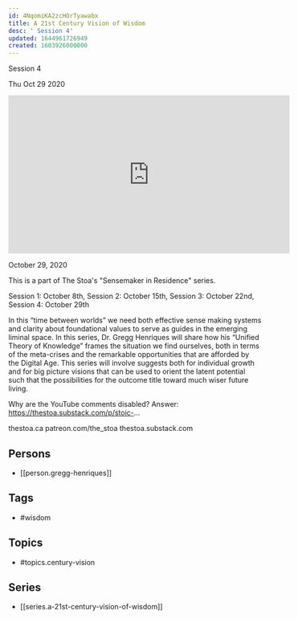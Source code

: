 ```yaml
---
id: 4NqomiKA2zcHOrTyawabx
title: A 21st Century Vision of Wisdom
desc: ' Session 4'
updated: 1644961726949
created: 1603926000000
---
```



 Session 4

Thu Oct 29 2020

<iframe width="560" height="315" src="https://www.youtube.com/embed/LFzkDMjPDrk" title="A 21st Century Vision of Wisdom: Session 4 w/ Gregg Henriques" frameborder="0" allow="accelerometer; autoplay; clipboard-write; encrypted-media; gyroscope; picture-in-picture" allowfullscreen ></iframe>

October 29, 2020

This is a part of The Stoa's "Sensemaker in Residence" series. 

Session 1: October 8th, 
Session 2: October 15th, 
Session 3: October 22nd, 
Session 4: October 29th 

In this “time between worlds” we need both effective sense making systems and clarity about foundational values to serve as guides in the emerging liminal space. In this series, Dr. Gregg Henriques will share how his “Unified Theory of Knowledge” frames the situation we find ourselves, both in terms of the meta-crises and the remarkable opportunities that are afforded by the Digital Age. This series will involve suggests both for individual growth and for big picture visions that can be used to orient the latent potential such that the possibilities for the outcome title toward much wiser future living.

Why are the YouTube comments disabled? Answer: https://thestoa.substack.com/p/stoic-...

thestoa.ca
patreon.com/the_stoa
thestoa.substack.com

## Persons

- [[person.gregg-henriques]]

## Tags

- #wisdom

## Topics

- #topics.century-vision

## Series

- [[series.a-21st-century-vision-of-wisdom]]


